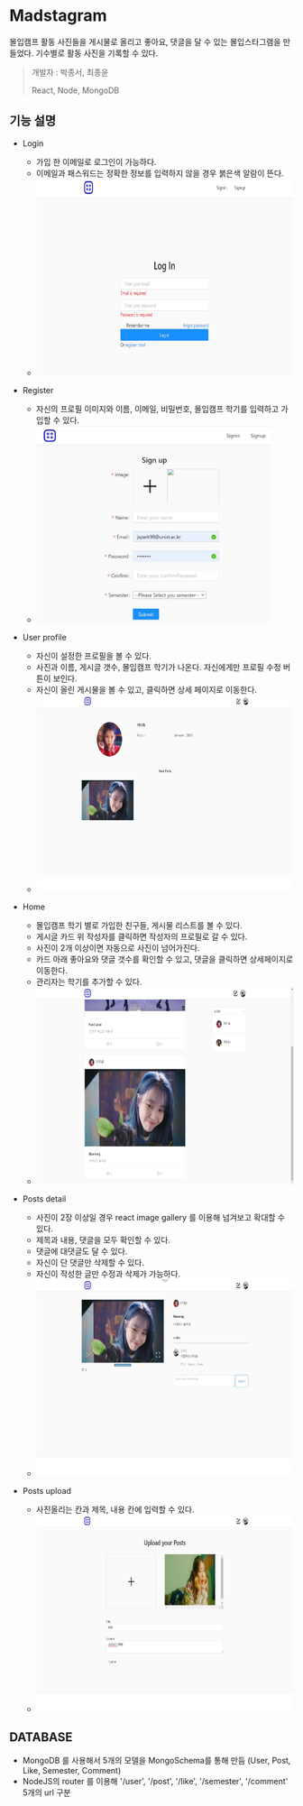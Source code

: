 # Madstagram

몰입캠프 활동 사진들을 게시물로 올리고 좋아요, 댓글을 달 수 있는 몰입스타그램을 만들었다. 기수별로 활동 사진을 기록할 수 있다.

> 개발자 : 박종서, 최종윤 
> 
> React, Node, MongoDB


## 기능 설명

- Login
   - 가입 한 이메일로 로그인이 가능하다.
   - 이메일과 패스워드는 정확한 정보를 입력하지 않을 경우 붉은색 알람이 뜬다.
   - <img src="signin.jpg" height="350">
   
- Register
   - 자신의 프로필 이미지와 이름, 이메일, 비밀번호, 몰입캠프 학기를 입력하고 가입할 수 있다.
   - <img src="signup.jpg" height="350">
  
- User profile
   - 자신이 설정한 프로필을 볼 수 있다.
   - 사진과 이름, 게시글 갯수, 몰입캠프 학기가 나온다. 자신에게만 프로필 수정 버튼이 보인다.
   - 자신이 올린 게시물을 볼 수 있고, 클릭하면 상세 페이지로 이동한다.
   - <img src="profile.JPG" height="350">

- Home
   - 몰입캠프 학기 별로 가입한 친구들, 게시물 리스트를 볼 수 있다.
   - 게시글 카드 위 작성자를 클릭하면 작성자의 프로필로 갈 수 있다.
   - 사진이 2개 이상이면 자동으로 사진이 넘어가진다.
   - 카드 아래 좋아요와 댓글 갯수를 확인할 수 있고, 댓글을 클릭하면 상세페이지로 이동한다.
   - 관리자는 학기를 추가할 수 있다.
   - <img src="home.JPG" height="350">

- Posts detail
   - 사진이 2장 이상일 경우 react image gallery 를 이용해 넘겨보고 확대할 수 있다.
   - 제목과 내용, 댓글을 모두 확인할 수 있다.
   - 댓글에 대댓글도 달 수 있다.
   - 자신이 단 댓글만 삭제할 수 있다.
   - 자신이 작성한 글만 수정과 삭제가 가능하다.
   - <img src="postdetail.JPG" height="350">

- Posts upload
   - 사진올리는 칸과 제목, 내용 칸에 입력할 수 있다.
   - <img src="postupload.JPG" height="350">


## DATABASE

   - MongoDB 를 사용해서 5개의 모델을 MongoSchema를 통해 만듬 (User, Post, Like, Semester, Comment)
   - NodeJS의 router 를 이용해 '/user', '/post', '/like', '/semester', '/comment' 5개의 url 구분 
